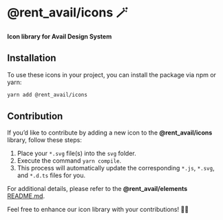 # @rent_avail/icons 🪄

**Icon library for Avail Design System**

## Installation

To use these icons in your project, you can install the package via npm or yarn:

```bash
yarn add @rent_avail/icons
```

## Contribution

If you’d like to contribute by adding a new icon to the **@rent_avail/icons** library, follow these steps:

1. Place your `*.svg` file(s) into the `svg` folder.
2. Execute the command `yarn compile`.
3. This process will automatically update the corresponding `*.js`, `*.svg`, and `*.d.ts` files for you.

For additional details, please refer to the **@rent_avail/elements** [README.md](../../README.md).

Feel free to enhance our icon library with your contributions! 🚀🎨
